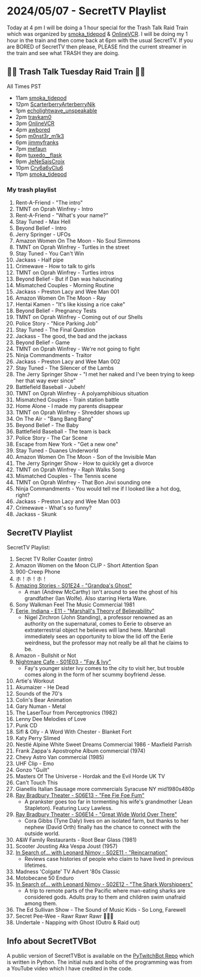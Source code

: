 # 2024/05/07 - SecretTV Playlist

Today at 4 pm I will be doing a 1 hour special for the Trash Talk Raid Train which was organized by [smoka_tidepod](https://twitch.tv/smoka_tidepod) & [OnlineVCR](https://twitch.tv/OnlineVCR).  I will be doing my 1 hour in the train and then come back at 6pm with the usual SecretTV.  If you are BORED of SecretTV then please, PLEASE find the current streamer in the train and see what TRASH they are doing.


## 🚮🚮 Trash Talk Tuesday Raid Train 🚮🚮

All Times PST
- 11am [smoka_tidepod](https://twitch.tv/smoka_tidepod)
- 12pm [ScarterberryArterberryNik](https://twitch.tv/ScarterberryArterberryNik)
- 1pm [echolightwave_unspeakable](https://twitch.tv/echolightwave_unspeakable)
- 2pm [travkam0](https://twitch.tv/travkam0)
- 3pm [OnlineVCR](https://twitch.tv/OnlineVCR)
- 4pm [awbored](https://twitch.tv/awbored)
- 5pm [m0nst3r_m1k3](https://twitch.tv/m0nst3r_m1k3)
- 6pm [jimmyfranks](https://twitch.tv/jimmyfranks)
- 7pm [mefaun](https://twitch.tv/mefaun)
- 8pm [tuxedo__flask](https://twitch.tv/tuxedo__flask)
- 9pm [JeNeSaisCroix](https://twitch.tv/JeNeSaisCroix)
- 10pm [Cry6a6yClu6](https://twitch.tv/Cry6a6yClu6)
- 11pm [smoka_tidepod](https://twitch.tv/smoka_tidepod)

### My trash playlist

1. Rent-A-Friend - "The intro"
2. TMNT on Oprah Winfrey - Intro
3. Rent-A-Friend - "What's your name?"
4. Stay Tuned - Max Hell
5. Beyond Belief - Intro
6. Jerry Springer - UFOs
7. Amazon Women On The Moon - No Soul Simmons
8. TMNT on Oprah Winfrey - Turtles in the street
9. Stay Tuned - You Can't Win
10. Jackass - Half pipe
11. Crimewave - How to talk to girls
12. TMNT on Oprah Winfrey - Turtles intros
13. Beyond Belief - But if Dan was halucinating
14. Mismatched Couples - Morning Routine
15. Jackass - Preston Lacy and Wee Man 001
16. Amazon Women On The Moon - Ray
17. Hentai Kamen - "It's like kissing a rice cake"
18. Beyond Belief - Pregnancy Tests
19. TMNT on Oprah Winfrey - Coming out of our Shells
20. Police Story - "Nice Parking Job"
21. Stay Tuned - The Final Question
22. Jackass - The good, the bad and the jackass
23. Beyond Belief - Game
24. TMNT on Oprah Winfrey - We're not going to fight
25. Ninja Commandments - Traitor
26. Jackass - Preston Lacy and Wee Man 002
27. Stay Tuned - The Silencer of the Lambs
28. The Jerry Springer Show - "I met her naked and I've been trying to keep her that way ever since"
29. Battlefield Baseball - Jubeh!
30. TMNT on Oprah Winfrey - A polyamphibious situation
31. Mismatched Couples - Train station battle
32. Home Alone - I made my parents disappear
33. TMNT on Oprah Winfrey - Shredder shows up
34. On The Air - "Bang Bang Bang"
35. Beyond Belief - The Baby
36. Battlefield Baseball - The team is back
37. Police Story - The Car Scene
38. Escape from New York - "Get a new one"
39. Stay Tuned - Duanes Underworld
40. Amazon Women On The Moon - Son of the Invisible Man
41. The Jerry Springer Show - How to quickly get a divorce
42. TMNT on Oprah Winfrey - Raph Walks Song
43. Mismatched Couples - The Tennis scene
44. TMNT on Oprah Winfrey - That Bon Jovi sounding one
45. Ninja Commandments - You would tell me if I looked like a hot dog, right?
46. Jackass - Preston Lacy and Wee Man 003
47. Crimewave - What's so funny?
48. Jackass - Skunk


## SecretTV Playlist

SecretTV Playlist:
1. Secret TV Roller Coaster (intro)
2. Amazon Women on the Moon CLIP - Short Attention Span
3. 900-Creep Phone
4. ホ！ホ！ホ！
5. [Amazing Stories - S01E24 - "Grandpa's Ghost"](https://en.wikipedia.org/wiki/Amazing_Stories_(1985_TV_series)#Season_1_(1985%E2%80%9386))
   - A man (Andrew McCarthy) isn't around to see the ghost of his grandfather (Ian Wolfe).  Also starring Herta Ware.
6. Sony Walkman Feel The Music Commercial 1981
7. [Eerie, Indiana - E11 - "Marshall's Theory of Believability"](https://en.wikipedia.org/wiki/Eerie%2C_Indiana#Episodes)
   - Nigel Zirchron (John Standing), a professor renowned as an authority on the supernatural, comes to Eerie to observe an extraterrestrial object he believes will land here. Marshall immediately sees an opportunity to blow the lid off the Eerie weirdness, but the professor may not really be all that he claims to be.
8. Amazon - Bullshit or Not
8. [Nightmare Cafe - S01E03 - "Fay & Ivy"](https://en.wikipedia.org/wiki/Nightmare_Cafe#Episodes)
   - Fay's younger sister Ivy comes to the city to visit her, but trouble comes along in the form of her scummy boyfriend Jesse.
9. Artie's Workout
10. Akumaizer - He Dead
11. Sounds of the 70's
12. Colin's Bear Animation
13. Gary Numan - Metal
14. The LaserTour from Perceptronics (1982)
15. Lenny Dee Melodies of Love
16. Punk CD
17. Sifl & Olly - A Word With Chester - Blanket Fort 
18. Katy Perry Slimed
19. Nestlé Alpine White Sweet Dreams Commercial 1986 - Maxfield Parrish
20. Frank Zappa's Apostrophe Album commercial (1974)
21. Chevy Astro Van commercial (1985)
22. UHF Clip - Emo
23. Gonzo "Guilt"
24. Masters Of The Universe - Hordak and the Evil Horde UK TV
25. Can't Touch This
26. Gianellis Italian Sausage more commercials Syracuse NY mid1980s480p
27. [Ray Bradbury Theater - S06E13 - "Fee Fie Foe Fum"](https://en.wikipedia.org/wiki/List_of_Ray_Bradbury_Theater_episodes#Season_6_(1992))
    - A prankster goes too far in tormenting his wife's grandmother (Jean Stapleton). Featuring Lucy Lawless.
28. [Ray Bradbury Theater - S06E14 - "Great Wide World Over There"](https://en.wikipedia.org/wiki/List_of_Ray_Bradbury_Theater_episodes#Season_6_(1992))
    - Cora Gibbs (Tyne Daly) lives on an isolated farm, but thanks to her nephew (David Orth) finally has the chance to connect with the outside world.
29. A&W Family Restaurants - Root Bear Glass (1981)
30. Scooter Jousting Aka Vespa Joust (1957)
31. [In Search of... with Leonard Nimoy - S02E11 - "Reincarnation"](https://en.wikipedia.org/wiki/In_Search_of..._(TV_series)#Season_2_(1977%E2%80%931978))
    - Reviews case histories of people who claim to have lived in previous lifetimes.
32. Madness 'Colgate' TV Advert '80s Classic
33. Motobecane 50 Enduro
34. [In Search of... with Leonard Nimoy - S02E12 - "The Shark Worshippers"](https://en.wikipedia.org/wiki/In_Search_of..._(TV_series)#Season_2_(1977%E2%80%931978))
    - A trip to remote parts of the Pacific where man-eating sharks are considered gods. Adults pray to them and children swim unafraid among them.
35. The Ed Sullivan Show - The Sound of Music Kids - So Long, Farewell
36. Secret Pee-Wee - Rawr Rawr Rawr 🐊🐊🐊
37. Undertale - Napping with Ghost (Outro & Raid out)


## Info about SecretTVBot

A public version of SecretTVBot is available on the [PyTwitchBot Repo](https://github.com/awbored/PyTwitchBot) which is written in Python.  The initial nuts and bolts of the programming was from a YouTube video which I have credited in the code.
